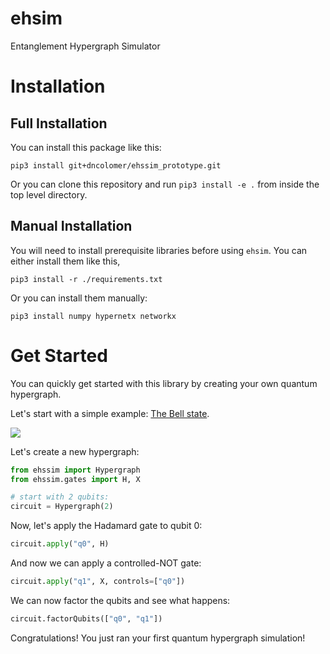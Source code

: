 # ehsim
Entanglement Hypergraph Simulator

# Installation

## Full Installation

You can install this package like this:

```shell
pip3 install git+dncolomer/ehssim_prototype.git
```

Or you can clone this repository and run `pip3 install -e .` from inside the top level directory.

## Manual Installation

You will need to install prerequisite libraries before using `ehsim`. You can either install them like this,

```shell
pip3 install -r ./requirements.txt
```

Or you can install them manually:

```shell
pip3 install numpy hypernetx networkx
```

# Get Started

You can quickly get started with this library by creating your own quantum hypergraph.

Let's start with a simple example: [The Bell state](https://en.wikipedia.org/wiki/Bell_state).

![](https://upload.wikimedia.org/wikipedia/commons/f/fc/The_Hadamard-CNOT_transform_on_the_zero-state.png)

Let's create a new hypergraph:

```python
from ehssim import Hypergraph
from ehssim.gates import H, X

# start with 2 qubits:
circuit = Hypergraph(2)
```

Now, let's apply the Hadamard gate to qubit 0:

```python
circuit.apply("q0", H)
```

And now we can apply a controlled-NOT gate:

```python
circuit.apply("q1", X, controls=["q0"])
```

We can now factor the qubits and see what happens:

```python
circuit.factorQubits(["q0", "q1"])
```

Congratulations! You just ran your first quantum hypergraph simulation!